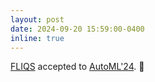 ```yaml
---
layout: post
date: 2024-09-20 15:59:00-0400
inline: true
---
```


[FLIQS](https://arxiv.org/pdf/2308.03290) accepted to [AutoML'24](https://2024.automl.cc/). :page_facing_up:

